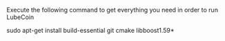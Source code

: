 Execute the following command to get everything you need in order to run LubeCoin

sudo apt-get install build-essential git cmake libboost1.59*

